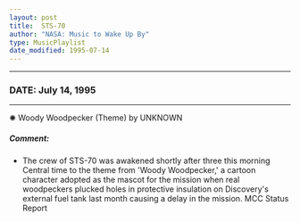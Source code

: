 ```yaml
---
layout: post
title:  STS-70
author: "NASA: Music to Wake Up By"
type: MusicPlaylist
date_modified: 1995-07-14
---
```


----
### DATE: July 14, 1995
----
✺ Woody Woodpecker (Theme) by UNKNOWN

##### Comment:
* The crew of STS-70 was awakened shortly after three this morning Central time to the theme from 'Woody Woodpecker,' a cartoon character adopted as the mascot for the mission when real woodpeckers plucked holes in protective insulation on Discovery's external fuel tank last month causing a delay in the mission. MCC Status Report
